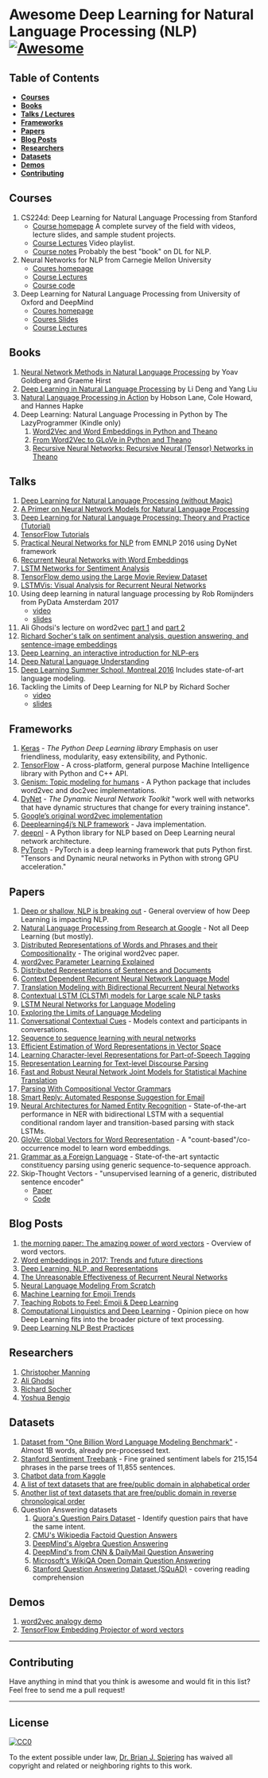 Awesome Deep Learning for Natural Language Processing (NLP) [![Awesome](https://cdn.rawgit.com/sindresorhus/awesome/d7305f38d29fed78fa85652e3a63e154dd8e8829/media/badge.svg)](https://github.com/sindresorhus/awesome)
====

Table of Contents
----

- __[Courses ](#courses)__  
- __[Books](#books)__  
- __[Talks / Lectures](#talks)__  
- __[Frameworks](#frameworks)__  
- __[Papers](#papers)__  
- __[Blog Posts](#blog-posts)__
- __[Researchers](#researchers)__  
- __[Datasets](#datasets)__  
- __[Demos](#demos)__  
- __[Contributing](#contributing)__  

Courses 
----
1. CS224d: Deep Learning for Natural Language Processing from Stanford
	- [Course homepage](http://web.stanford.edu/class/cs224n/) A complete survey of the field with videos, lecture slides, and sample student projects.
	- [Course Lectures](https://www.youtube.com/playlist?list=PL3FW7Lu3i5Jsnh1rnUwq_TcylNr7EkRe6) Video playlist.
	- [Course notes](https://github.com/stanfordnlp/cs224n-winter17-notes) Probably the best "book" on DL for NLP.
1. Neural Networks for NLP from Carnegie Mellon University
	- [Coures homepage](http://phontron.com/class/nn4nlp2017/)
	- [Course Lectures](https://www.youtube.com/user/neubig/videos)
	- [Course code](https://github.com/neubig/nn4nlp2017-code/)
1. Deep Learning for Natural Language Processing from University of Oxford and DeepMind
	- [Coures homepage](https://www.cs.ox.ac.uk/teaching/courses/2016-2017/dl/)
	- [Coures Slides](https://github.com/oxford-cs-deepnlp-2017/lectures)
	- [Course Lectures](https://www.youtube.com/playlist?list=PL613dYIGMXoZBtZhbyiBqb0QtgK6oJbpm)

Books
-----
1. [Neural Network Methods in Natural Language Processing](https://www.amazon.com/gp/product/1627052984) by Yoav Goldberg and Graeme Hirst
1. [Deep Learning in Natural Language Processing](http://www.springer.com/us/book/9789811052088) by Li Deng and Yang Liu
1. [Natural Language Processing in Action](https://www.manning.com/books/natural-language-processing-in-action) by Hobson Lane, Cole Howard, and Hannes Hapke
1. Deep Learning: Natural Language Processing in Python by The LazyProgrammer (Kindle only)
	1. [Word2Vec and Word Embeddings in Python and Theano](https://www.amazon.com/Deep-Learning-Language-Processing-Embeddings-ebook/dp/B01KQ0ZN0A)
	1. [From Word2Vec to GLoVe in Python and Theano](https://www.amazon.com/Deep-Learning-Language-Processing-Word2Vec-ebook/dp/B01KRBOO4Y/)
	1. [Recursive Neural Networks: Recursive Neural (Tensor) Networks in Theano](https://www.amazon.com/Deep-Learning-Language-Processing-Recursive-ebook/dp/B01KS5AEXO)

Talks
----
1. [Deep Learning for Natural Language Processing (without Magic)](http://www.socher.org/index.php/DeepLearningTutorial/DeepLearningTutorial)
1. [A Primer on Neural Network Models for Natural Language Processing](https://arxiv.org/abs/1510.00726) 
1. [Deep Learning for Natural Language Processing: Theory and Practice (Tutorial)](https://www.microsoft.com/en-us/research/publication/deep-learning-for-natural-language-processing-theory-and-practice-tutorial/) 
1. [TensorFlow Tutorials](https://www.tensorflow.org/tutorials/mandelbrot)
1. [Practical Neural Networks for NLP](https://github.com/clab/dynet_tutorial_examples) from EMNLP 2016 using DyNet framework
1. [Recurrent Neural Networks with Word Embeddings](http://deeplearning.net/tutorial/rnnslu.html)
1. [LSTM Networks for Sentiment Analysis](http://deeplearning.net/tutorial/lstm.html)
1. [TensorFlow demo using the Large Movie Review Dataset](http://ai.stanford.edu/~amaas/data/sentiment/)
1. [LSTMVis: Visual Analysis for Recurrent Neural Networks](http://lstm.seas.harvard.edu/client/index.html)  
1. Using deep learning in natural language processing by Rob Romijnders from PyData Amsterdam 2017
	- [video](https://www.youtube.com/watch?v=HVdPWoZ_swY)
	- [slides](https://github.com/RobRomijnders/talks/blob/master/pydata_DL_NLP.pdf)
1. Ali Ghodsi's lecture on word2vec [part 1](https://www.youtube.com/watch?v=TsEGsdVJjuA) and [part 2](https://www.youtube.com/watch?v=nuirUEmbaJU)
1. [Richard Socher's talk on sentiment analysis, question answering, and sentence-image embeddings](https://www.youtube.com/watch?v=tdLmf8t4oqM)
1. [Deep Learning, an interactive introduction for NLP-ers](http://www.slideshare.net/roelofp/220115dlmeetup)
1. [Deep Natural Language Understanding](http://videolectures.net/deeplearning2016_cho_language_understanding/) 
1. [Deep Learning Summer School, Montreal 2016](http://videolectures.net/deeplearning2016_montreal/) Includes state-of-art language modeling.
1. Tackling the Limits of Deep Learning for NLP by Richard Socher
	- [video](https://www.youtube.com/watch?v=JYwNmSe4HqE)
	- [slides](https://berkeley-deep-learning.github.io/cs294-131-s17/slides/socher-talk.pdf)

Frameworks
----
1. [Keras](https://keras.io/) - _The Python Deep Learning library_ Emphasis on user friendliness, modularity, easy extensibility, and Pythonic.
1. [TensorFlow](https://www.tensorflow.org/) - A cross-platform, general purpose Machine Intelligence library with Python and C++ API.
1. [Genism: Topic modeling for humans](https://pypi.python.org/pypi/gensim) - A Python package that includes word2vec and doc2vec implementations.
1. [DyNet](https://github.com/clab/dynet) - _The Dynamic Neural Network Toolkit_ "work well with networks that have dynamic structures that change for every training instance".
1. [Google’s original word2vec implementation](https://code.google.com/archive/p/word2vec/)
1. [Deeplearning4j’s NLP framework](http://deeplearning4j.org/nlp) - Java implementation.
1. [deepnl](https://github.com/attardi/deepnl) - A Python library for NLP based on Deep Learning neural network architecture.
1. [PyTorch](http://pytorch.org/) - PyTorch is a deep learning framework that puts Python first. "Tensors and Dynamic neural networks in Python with strong GPU acceleration."

Papers
----
1. [Deep or shallow, NLP is breaking out](http://dl.acm.org/citation.cfm?id=2874915) - General overview of how Deep Learning is impacting NLP.
2. [Natural Language Processing from Research at Google](http://research.google.com/pubs/NaturalLanguageProcessing.html) - Not all Deep Learning (but mostly).
2. [Distributed Representations of Words and Phrases and their Compositionality](https://papers.nips.cc/paper/5021-distributed-representations-of-words-and-phrases-and-their-compositionality.pdf) - The original word2vec paper.
3. [word2vec Parameter Learning Explained](https://arxiv.org/abs/1411.2738)
4. [Distributed Representations of Sentences and Documents](http://cs.stanford.edu/~quocle/paragraph_vector.pdf)
5. [Context Dependent Recurrent Neural Network Language Model](http://www.msr-waypoint.com/pubs/176926/rnn_ctxt.pdf)
6. [Translation Modeling with Bidirectional Recurrent Neural Networks](https://www-i6.informatik.rwth-aachen.de/publications/download/936/SundermeyerMartinAlkhouliTamerWuebkerJoernNeyHermann--TranslationModelingwithBidirectionalRecurrentNeuralNetworks--2014.pdf)
7. [Contextual LSTM (CLSTM) models for Large scale NLP tasks](https://arxiv.org/abs/1602.06291)
8. [LSTM Neural Networks for Language Modeling](http://citeseerx.ist.psu.edu/viewdoc/download?doi=10.1.1.248.4448&rep=rep1&type=pdf)
9. [Exploring the Limits of Language Modeling](http://arxiv.org/pdf/1602.02410.pdf)
10. [Conversational Contextual Cues](https://arxiv.org/abs/1606.00372) - Models context and participants in conversations.
11. [Sequence to sequence learning with neural networks](http://papers.nips.cc/paper/5346-sequence-to-sequence-learning-with-neural-networks.pdf)
12. [Efficient Estimation of Word Representations in Vector Space](http://arxiv.org/pdf/1301.3781.pdf)
13. [Learning Character-level Representations for Part-of-Speech Tagging](http://jmlr.org/proceedings/papers/v32/santos14.pdf)
14. [Representation Learning for Text-level Discourse Parsing](http://www.cc.gatech.edu/~jeisenst/papers/ji-acl-2014.pdf)
15. [Fast and Robust Neural Network Joint Models for Statistical Machine Translation](http://acl2014.org/acl2014/P14-1/pdf/P14-1129.pdf)
16. [Parsing With Compositional Vector Grammars](http://www.socher.org/index.php/Main/ParsingWithCompositionalVectorGrammars)
17. [Smart Reply: Automated Response Suggestion for Email](https://arxiv.org/abs/1606.04870)
18. [Neural Architectures for Named Entity Recognition](https://arxiv.org/abs/1603.01360) - State-of-the-art performance in NER with bidirectional LSTM with a sequential conditional random layer and transition-based parsing with stack LSTMs.
19. [GloVe: Global Vectors for Word Representation](http://www-nlp.stanford.edu/pubs/glove.pdf) - A "count-based"/co-occurrence model to learn word embeddings.
20. [Grammar as a Foreign Language](https://arxiv.org/abs/1412.7449) - State-of-the-art syntactic constituency parsing using generic sequence-to-sequence approach.
22. Skip-Thought Vectors - "unsupervised learning of a generic, distributed sentence encoder"
    - [Paper](http://arxiv.org/abs/1506.06726)
    - [Code](https://github.com/ryankiros/skip-thoughts)

Blog Posts
----

1. [the morning paper: The amazing power of word vectors](https://blog.acolyer.org/2016/04/21/the-amazing-power-of-word-vectors/) - Overview of word vectors.
1. [Word embeddings in 2017: Trends and future directions](http://ruder.io/word-embeddings-2017/)
2. [Deep Learning, NLP, and Representations](http://colah.github.io/posts/2014-07-NLP-RNNs-Representations/)
3. [The Unreasonable Effectiveness of Recurrent Neural Networks](http://karpathy.github.io/2015/05/21/rnn-effectiveness/)
1. [Neural Language Modeling From Scratch](http://ofir.io/Neural-Language-Modeling-From-Scratch/?a=1)
4. [Machine Learning for Emoji Trends](http://instagram-engineering.tumblr.com/post/117889701472/emojineering-part-1-machine-learning-for-emoji)
5. [Teaching Robots to Feel: Emoji & Deep Learning](http://getdango.com/emoji-and-deep-learning.html)
6. [Computational Linguistics and Deep Learning](http://www.mitpressjournals.org/doi/pdf/10.1162/COLI_a_00239) - Opinion piece on how Deep Learning fits into the broader picture of text processing.
7. [Deep Learning NLP Best Practices](http://ruder.io/deep-learning-nlp-best-practices/index.html)

Researchers
----
1. [Christopher Manning](http://nlp.stanford.edu/manning/)
2. [Ali Ghodsi](https://uwaterloo.ca/data-science/)
3. [Richard Socher](http://www.socher.org/)
4. [Yoshua Bengio](http://www.iro.umontreal.ca/~bengioy/yoshua_en/index.html)

Datasets
----
1. [Dataset from "One Billion Word Language Modeling Benchmark"](http://www.statmt.org/lm-benchmark/1-billion-word-language-modeling-benchmark-r13output.tar.gz) - Almost 1B words, already pre-processed text.
1. [Stanford Sentiment Treebank](https://nlp.stanford.edu/sentiment/treebank.html) - Fine grained sentiment labels for 215,154 phrases in the parse trees of 11,855 sentences.
1. [Chatbot data from Kaggle](https://www.kaggle.com/samdeeplearning/deepnlp)
1. [A list of text datasets that are free/public domain in alphabetical order](https://github.com/niderhoff/nlp-datasets)
1. [Another list of text datasets that are free/public domain in reverse chronological order](https://github.com/karthikncode/nlp-datasets)
1. Question Answering datasets
	1. [Quora's Question Pairs Dataset](https://data.quora.com/First-Quora-Dataset-Release-Question-Pairs) - Identify question pairs that have the same intent.
	1. [CMU's Wikipedia Factoid Question Answers](https://www.cs.cmu.edu/~ark/QA-data/)
	1. [DeepMind's Algebra Question Answering](https://github.com/deepmind/AQuA)
	1. [DeepMind's from CNN & DailyMail Question Answering](https://github.com/deepmind/rc-data)
	1. [Microsoft's WikiQA Open Domain Question Answering](https://www.microsoft.com/en-us/research/publication/wikiqa-a-challenge-dataset-for-open-domain-question-answering/)
	1. [Stanford Question Answering Dataset (SQuAD)](https://rajpurkar.github.io/SQuAD-explorer/) - covering reading comprehension

Demos
----
1. [word2vec analogy demo](http://deeplearner.fz-qqq.net/)
1. [TensorFlow Embedding Projector of word vectors](http://projector.tensorflow.org/)

-----
Contributing
----
Have anything in mind that you think is awesome and would fit in this list? Feel free to send me a pull request!

-----
License
----

[![CC0](http://i.creativecommons.org/p/zero/1.0/88x31.png)](http://creativecommons.org/publicdomain/zero/1.0/)

To the extent possible under law, [Dr. Brian J. Spiering](http://www.linkedin.com/in/brianspiering/) has waived all copyright and related or neighboring rights to this work.
